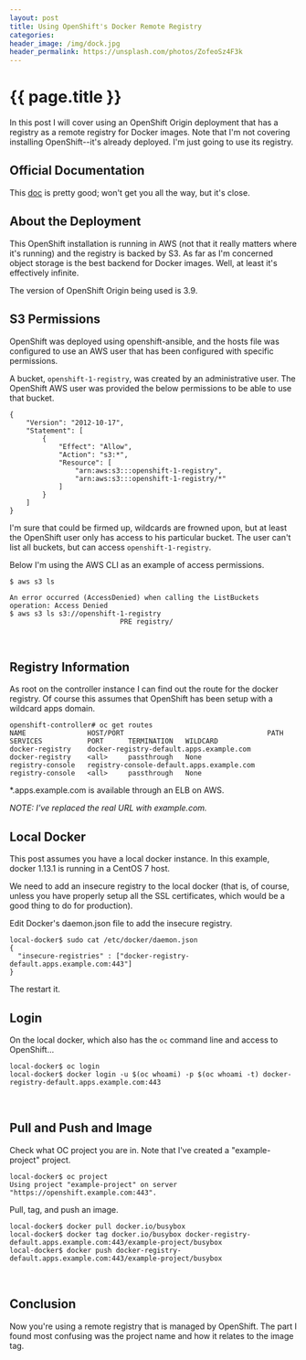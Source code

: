 ```yaml
---
layout: post
title: Using OpenShift's Docker Remote Registry
categories:
header_image: /img/dock.jpg
header_permalink: https://unsplash.com/photos/ZofeoSz4F3k
---
```


# {{ page.title }}

In this post I will cover using an OpenShift Origin deployment that has a registry as a remote registry for Docker images. Note that I'm not covering installing OpenShift--it's already deployed. I'm just going to use its registry.

## Official Documentation

This [doc](https://docs.openshift.com/container-platform/3.9/install_config/registry/accessing_registry.html) is pretty good; won't get you all the way, but it's close.

## About the Deployment

This OpenShift installation is running in AWS (not that it really matters where it's running) and the registry is backed by S3. As far as I'm concerned object storage is the best backend for Docker images. Well, at least it's effectively infinite.

The version of OpenShift Origin being used is 3.9.

## S3 Permissions

OpenShift was deployed using openshift-ansible, and the hosts file was configured to use an AWS user that has been configured with specific permissions.

A bucket, `openshift-1-registry`, was created by an administrative user. The OpenShift AWS user was provided the below permissions to be able to use that bucket.

```
{
    "Version": "2012-10-17",
    "Statement": [
        {
            "Effect": "Allow",
            "Action": "s3:*",
            "Resource": [
                "arn:aws:s3:::openshift-1-registry",
                "arn:aws:s3:::openshift-1-registry/*"
            ]
        }
    ]
}
```

I'm sure that could be firmed up, wildcards are frowned upon, but at least the OpenShift user only has access to his particular bucket. The user can't list all buckets, but can access `openshift-1-registry`.

Below I'm using the AWS CLI as an example of access permissions.

```
$ aws s3 ls

An error occurred (AccessDenied) when calling the ListBuckets operation: Access Denied
$ aws s3 ls s3://openshift-1-registry
                           PRE registry/
```

<br />

## Registry Information

As root on the controller instance I can find out the route for the docker registry. Of course this assumes that OpenShift has been setup with a wildcard apps domain.

```
openshift-controller# oc get routes
NAME               HOST/PORT                                   PATH      SERVICES           PORT      TERMINATION   WILDCARD
docker-registry    docker-registry-default.apps.example.com              docker-registry    <all>     passthrough   None
registry-console   registry-console-default.apps.example.com             registry-console   <all>     passthrough   None
```

*.apps.example.com is available through an ELB on AWS.

*NOTE: I've replaced the real URL with example.com.*

## Local Docker

This post assumes you have a local docker instance. In this example, docker 1.13.1 is running in a CentOS 7 host.

We need to add an insecure registry to the local docker (that is, of course, unless you have properly setup all the SSL certificates, which would be a good thing to do for production).

Edit Docker's daemon.json file to add the insecure registry.

```
local-docker$ sudo cat /etc/docker/daemon.json
{
  "insecure-registries" : ["docker-registry-default.apps.example.com:443"]
}
```

The restart it.

## Login

On the local docker, which also has the `oc` command line and access to OpenShift...

```
local-docker$ oc login
local-docker$ docker login -u $(oc whoami) -p $(oc whoami -t) docker-registry-default.apps.example.com:443
```

<br />

## Pull and Push and Image

Check what OC project you are in. Note that I've created a "example-project" project.

```
local-docker$ oc project
Using project "example-project" on server "https://openshift.example.com:443".
```

Pull, tag, and push an image.

```
local-docker$ docker pull docker.io/busybox
local-docker$ docker tag docker.io/busybox docker-registry-default.apps.example.com:443/example-project/busybox
local-docker$ docker push docker-registry-default.apps.example.com:443/example-project/busybox
```

<br />

## Conclusion

Now you're using a remote registry that is managed by OpenShift. The part I found most confusing was the project name and how it relates to the image tag.

